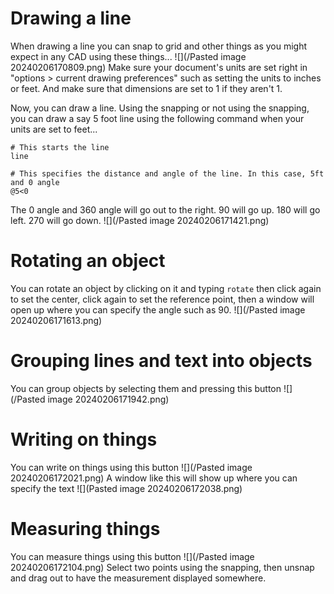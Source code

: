 # Drawing a line
When drawing a line you can snap to grid and other things as you might expect in any CAD using these things...
![](/Pasted image 20240206170809.png)
Make sure your document's units are set right in "options > current drawing preferences" such as setting the units to inches or feet. And make sure that dimensions are set to 1 if they aren't 1.

Now, you can draw a line. Using the snapping or not using the snapping, you can draw a say 5 foot line using the following command when your units are set to feet...
```
# This starts the line
line

# This specifies the distance and angle of the line. In this case, 5ft and 0 angle
@5<0
```
The 0 angle and 360 angle will go out to the right. 90 will go up. 180 will go left. 270 will go down.
![](/Pasted image 20240206171421.png)
# Rotating an object
You can rotate an object by clicking on it and typing `rotate` then click again to set the center, click again to set the reference point, then a window will open up where you can specify the angle such as 90.
![](/Pasted image 20240206171613.png)
# Grouping lines and text into objects
You can group objects by selecting them and pressing this button
![](/Pasted image 20240206171942.png)
# Writing on things
You can write on things using this button
![](/Pasted image 20240206172021.png)
A window like this will show up where you can specify the text
![](Pasted image 20240206172038.png)
# Measuring things
You can measure things using this button
![](/Pasted image 20240206172104.png)
Select two points using the snapping, then unsnap and drag out to have the measurement displayed somewhere.
